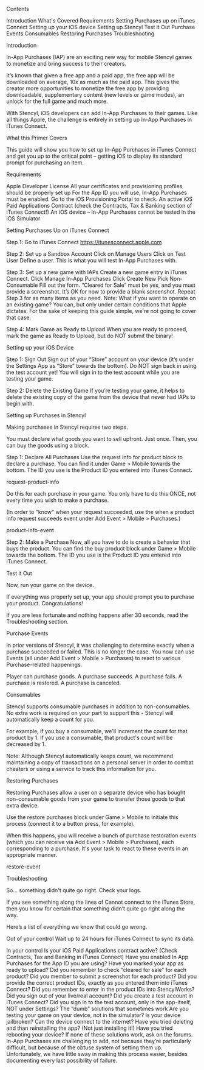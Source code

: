 Contents

Introduction
What's Covered
Requirements
Setting Purchases up on iTunes Connect
Setting up your iOS device
Setting up Stencyl
Test it Out
Purchase Events
Consumables
Restoring Purchases
Troubleshooting
 

Introduction

In-App Purchases (IAP) are an exciting new way for mobile Stencyl games to monetize and bring success to their creators.



It’s known that given a free app and a paid app, the free app will be downloaded on average, 10x as much as the paid app. This gives the creator more opportunities to monetize the free app by providing downloadable, supplementary content (new levels or game modes), an unlock for the full game and much more.

With Stencyl, iOS developers can add In-App Purchases to their games. Like all things Apple, the challenge is entirely in setting up In-App Purchases in iTunes Connect. 

 

What this Primer Covers

This guide will show you how to set up In-App Purchases in iTunes Connect and get you up to the critical point – getting iOS to display its standard prompt for purchasing an item.

 

Requirements

Apple Developer License
All your certificates and provisioning profiles should be properly set up
For the App ID you will use, In-App Purchases must be enabled. Go to the iOS Provisioning Portal to check.
An active iOS Paid Applications Contract (check the Contracts, Tax & Banking section of iTunes Connect!)
An iOS device – In-App Purchases cannot be tested in the iOS Simulator
 

Setting Purchases Up on iTunes Connect

Step 1: Go to iTunes Connect
https://itunesconnect.apple.com

 

Step 2: Set up a Sandbox Account
Click on Manage Users
Click on Test User
Define a user. This is what you will test In-App Purchases with.
 

Step 3: Set up a new game with IAPs
Create a new game entry in iTunes Connect.
Click Manage In-App Purchases
Click Create New
Pick Non-Consumable
Fill out the form.
“Cleared for Sale” must be yes, and you must provide a screenshot. It’s OK for now to provide a blank screenshot.
Repeat Step 3 for as many items as you need.
Note: What if you want to operate on an existing game? You can, but only under certain conditions that Apple dictates. For the sake of keeping this guide simple, we're not going to cover that case.
 
Step 4: Mark Game as Ready to Upload
When you are ready to proceed, mark the game as Ready to Upload, but do NOT submit the binary!

 

Setting up your iOS Device

Step 1: Sign Out
Sign out of your “Store” account on your device (it’s under the Settings App as “Store” towards the bottom). Do NOT sign back in using the test account yet! You will sign in to the test account while you are testing your game.

 
Step 2: Delete the Existing Game
If you’re testing your game, it helps to delete the existing copy of the game from the device that never had IAPs to begin with.

 

Setting up Purchases in Stencyl

Making purchases in Stencyl requires two steps.

You must declare what goods you want to sell upfront. Just once.
Then, you can buy the goods using a block.
 

Step 1: Declare All Purchases
Use the request info for product block to declare a purchase. You can find it under Game > Mobile towards the bottom. The ID you use is the Product ID you entered into iTunes Connect.

request-product-info

Do this for each purchase in your game. You only have to do this ONCE, not every time you wish to make a purchase.

(In order to "know" when your request succeeded, use the when a product info request succeeds event under Add Event > Mobile > Purchases.)

product-info-event

 

Step 2: Make a Purchase
Now, all you have to do is create a behavior that buys the product. You can find the buy product block under Game > Mobile towards the bottom. The ID you use is the Product ID you entered into iTunes Connect.



 

Test it Out

Now, run your game on the device.

If everything was properly set up, your app should prompt you to purchase your product. Congratulations!



If you are less fortunate and nothing happens after 30 seconds, read the Troubleshooting section.

 

Purchase Events

In prior versions of Stencyl, it was challenging to determine exactly when a purchase succeeded or failed. This is no longer the case. You now can use Events (all under Add Event > Mobile > Purchases) to react to various Purchase-related happenings.

Player can purchase goods.
A purchase succeeds.
A purchase fails.
A purchase is restored.
A purchase is canceled.
 

Consumables

Stencyl supports consumable purchases in addition to non-consumables. No extra work is required on your part to support this - Stencyl will automatically keep a count for you.

For example, if you buy a consumable, we'll increment the count for that product by 1. If you use a consumable, that product's count will be decreased by 1.

Note: Although Stencyl automatically keeps count, we recommend maintaining a copy of transactions on a personal server in order to combat cheaters or using a service to track this information for you. 
 

Restoring Purchases

Restoring Purchases allow a user on a separate device who has bought non-consumable goods from your game to transfer those goods to that extra device.

Use the restore purchases block under Game > Mobile to initiate this process (connect it to a button press, for example).

When this happens, you will receive a bunch of purchase restoration events (which you can receive via Add Event > Mobile > Purchases), each corresponding to a purchase. It's your task to react to these events in an appropriate manner.

restore-event

 

Troubleshooting

So... something didn't quite go right. Check your logs.

If you see something along the lines of Cannot connect to the iTunes Store, then you know for certain that something didn’t quite go right along the way.

Here’s a list of everything we know that could go wrong.

 
Out of your control
Wait up to 24 hours for iTunes Connect to sync its data.
 
In your control
Is your iOS Paid Applications contract active? (Check Contracts, Tax and Banking in iTunes Connect)
Have you enabled In App Purchases for the App ID you are using?
Have you marked your app as ready to upload?
Did you remember to check “cleared for sale” for each product?
Did you member to submit a screenshot for each product?
Did you provide the correct product IDs, exactly as you entered them into iTunes Connect?
Did you remember to enter in the product IDs into StencylWorks?
Did you sign out of your live/real account?
Did you create a test account in iTunes Connect?
Did you sign in to the test account, only in the app-itself, NOT under Settings?
The “dumb” solutions that sometimes work
Are you testing your game on your device, not in the simulator?
Is your device jailbroken?
Can the device connect to the internet?
Have you tried deleting and than reinstalling the app? (Not just installing it!)
Have you tried rebooting your device?
If none of these solutions work, ask on the forums. In-App Purchases are challenging to add, not because they’re particularly difficult, but because of the obtuse system of setting them up. Unfortunately, we have little sway in making this process easier, besides documenting every last possibility of failure.
